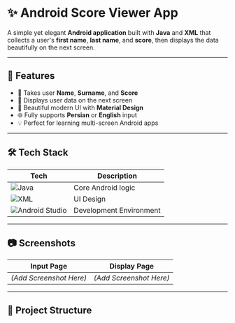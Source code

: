 # ✨ Android Score Viewer App

A simple yet elegant **Android application** built with **Java** and **XML** that collects a user's **first name**, **last name**, and **score**, then displays the data beautifully on the next screen.

---

## 📲 Features

- 🧍 Takes user **Name**, **Surname**, and **Score**
- 📄 Displays user data on the next screen
- 🎨 Beautiful modern UI with **Material Design**
- 🌐 Fully supports **Persian** or **English** input
- 💡 Perfect for learning multi-screen Android apps

---

## 🛠 Tech Stack

| Tech | Description |
|------|-------------|
| ![Java](https://img.shields.io/badge/Code-Java-blue?logo=java&logoColor=white) | Core Android logic |
| ![XML](https://img.shields.io/badge/Layout-XML-orange?logo=android&logoColor=white) | UI Design |
| ![Android Studio](https://img.shields.io/badge/IDE-Android%20Studio-green?logo=androidstudio&logoColor=white) | Development Environment |

---

## 📷 Screenshots

| Input Page | Display Page |
|------------|--------------|
| *(Add Screenshot Here)* | *(Add Screenshot Here)* |

---

## 📁 Project Structure

